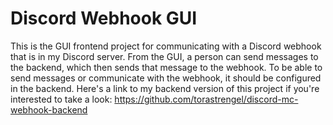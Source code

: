 # Discord Webhook GUI

This is the GUI frontend project for communicating with a Discord webhook that is in my Discord server. From the GUI, a person can send messages to the backend, which then sends that message to the webhook. To be able to send messages or communicate with the webhook, it should be configured in the backend. Here's a link to my backend version of this project if you're interested to take a look: https://github.com/torastrengel/discord-mc-webhook-backend
